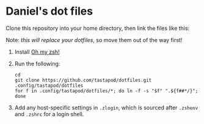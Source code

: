 # Daniel's dot files

Clone this repository into your home directory, then link the files like this:

Note: _this will replace your dotfiles_, so move them out of the way first!

1. Install [Oh my zsh!](https://ohmyz.sh/#install) 

2. Run the following:

    ```
    cd
    git clone https://github.com/tastapod/dotfiles.git .config/tastapod/dotfiles
    for f in .config/tastapod/dotfiles/*; do ln -f -s "$f" ".${f##*/}"; done
    ```
3. Add any host-specific settings in `.zlogin`, which is sourced after
`.zshenv` and `.zshrc` for a login shell.
